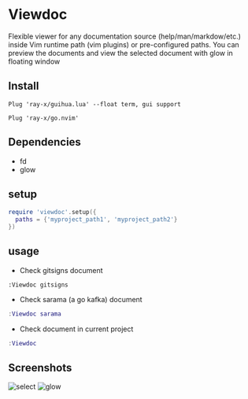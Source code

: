 # Viewdoc

Flexible viewer for any documentation source (help/man/markdow/etc.) inside Vim runtime path (vim plugins) or pre-configured paths.
You can preview the documents and view the selected document with glow in floating window

## Install

```vim
Plug 'ray-x/guihua.lua' --float term, gui support

Plug 'ray-x/go.nvim'

```

## Dependencies

- fd
- glow

## setup

```lua
require 'viewdoc'.setup({
  paths = {'myproject_path1', 'myproject_path2'}
})


```

## usage

- Check gitsigns document

```
:Viewdoc gitsigns
```

- Check sarama (a go kafka) document

```lua
:Viewdoc sarama
```

- Check document in current project

```lua
:Viewdoc
```

## Screenshots

![select](https://user-images.githubusercontent.com/1681295/145674599-44f4f701-9090-4ba7-a6c0-558f16d28b6e.jpg)
![glow](https://user-images.githubusercontent.com/1681295/145674603-991e2ac7-e8eb-4269-afbd-da8bb7678302.jpg)
